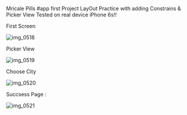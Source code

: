 Mricale Pills #app first Project 
LayOut Practice with adding Constrains & Picker View 
Tested on real device iPhone 6s!!

First Screen

![img_0518](https://cloud.githubusercontent.com/assets/18499909/21534263/8d2f6c4e-cd32-11e6-933c-e16dd0431add.PNG)

Picker View 

![img_0519](https://cloud.githubusercontent.com/assets/18499909/21534299/fd770ab6-cd32-11e6-9057-2b5b6715c915.PNG)

Choose City 

![img_0520](https://cloud.githubusercontent.com/assets/18499909/21534310/224e90d4-cd33-11e6-91aa-0654fe49d7eb.PNG)

Succsess Page :

![img_0521](https://cloud.githubusercontent.com/assets/18499909/21534327/491848a4-cd33-11e6-8caa-f5158a7d67fc.PNG)
